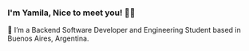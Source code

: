 ### I'm Yamila, Nice to meet you! 👩‍💻

🔭 I’m a Backend Software Developer and Engineering Student based in Buenos Aires, Argentina. 

